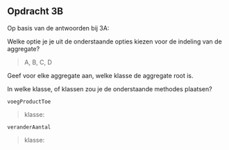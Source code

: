 ## Opdracht 3B

Op basis van de antwoorden bij 3A:

Welke optie je je uit de onderstaande opties kiezen voor de indeling van de aggregate? 

> A, B, C, D

Geef voor elke aggregate aan, welke klasse de aggregate root is.

> 

In welke klasse, of klassen zou je de onderstaande methodes plaatsen?

`voegProductToe`

> klasse:

`veranderAantal`

> klasse: 